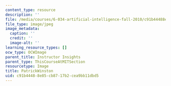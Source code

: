 ```yaml
---
content_type: resource
description: ''
file: /media/courses/6-034-artificial-intelligence-fall-2010/c91b44488e85cb8717b2cea9bb11dbd5_PatrickWinston.jpg
file_type: image/jpeg
image_metadata:
  caption: ''
  credit: ''
  image-alt: ''
learning_resource_types: []
ocw_type: OCWImage
parent_title: Instructor Insights
parent_type: ThisCourseAtMITSection
resourcetype: Image
title: PatrickWinston
uid: c91b4448-8e85-cb87-17b2-cea9bb11dbd5
---
```

